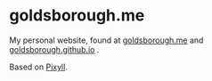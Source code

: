 # goldsborough.me

My personal website, found at [goldsborough.me](goldsborough.me) and [goldsborough.github.io](goldsborough.github.io) .

Based on [Pixyll](https://github.com/johnotander/pixyll).